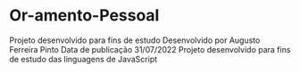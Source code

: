 # Or-amento-Pessoal
Projeto desenvolvido para fins de estudo
Desenvolvido por Augusto Ferreira Pinto
Data de publicação 31/07/2022
Projeto desenvolvido para fins de estudo das linguagens de JavaScript
